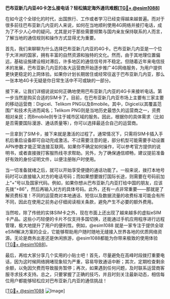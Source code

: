 **巴布亚新几内亚4G卡怎么接电话？轻松搞定海外通讯难题[[TG💪+ @esim1088](https://t.me/s/esim1088)]**

在如今这个全球化的时代，出国旅行、工作或者学习已经变得越来越普遍。而对于很多前往巴布亚新几内亚的人来说，如何在当地顺利使用4G网络并接打电话，成为了不少人心中的疑问。尤其是对于那些需要频繁与国内亲友保持联系的人而言，了解当地的通信规则和操作方式显得尤为重要。

首先，我们来聊聊为什么选择巴布亚新几内亚的4G卡。巴布亚新几内亚是一个位于大洋洲的国家，拥有丰富的自然资源和独特的文化。然而，由于其地理位置偏远，基础设施建设相对滞后，许多地区的通信信号并不稳定。但随着近年来电信技术的发展，巴布亚新几内亚的各大运营商开始逐步推广4G网络服务，为用户提供更快更稳定的上网体验。如果你计划长期居住或经常往返于巴布亚新几内亚，那么一张本地4G卡无疑是你日常生活中不可或缺的一部分。

接下来，让我们详细说说如何正确地使用巴布亚新几内亚的4G卡来接听电话。第一步当然是购买合适的SIM卡了。目前，在巴布亚新几内亚市场上主要有三家主要的移动运营商：Digicel、Telikom PNG以及Bmobile。其中，Digicel以其覆盖范围广和技术先进而闻名；Telikom PNG则是当地历史最悠久的运营商之一，资费相对亲民；而Bmobile则专注于城市区域的服务。因此，根据你的具体需求（比如是否需要国际漫游、通话质量等），你可以选择最适合自己的运营商。

一旦拿到了SIM卡，接下来就是激活的过程了。通常情况下，只需将SIM卡插入手机后重启设备即可自动完成激活。不过需要注意的是，部分机型可能需要手动设置APN参数才能正常连接互联网。如果你不确定如何操作，可以参考官方提供的说明书，或者直接拨打客服热线寻求帮助。另外，为了确保通信顺畅，建议提前准备好有效的身份证明文件，以便注册账户时使用。

当一切准备就绪之后，就可以开始享受便捷的通话功能了。一般来说，拨打本地号码时可以直接输入对方的电话号码；而如果想要拨打国际长途，则需要在号码前加上“+”号以及国家代码。例如，如果你想从巴布亚新几内亚打给中国的朋友，应该先拨“+86”，然后再输入对方的具体号码。此外，还有一点非常重要——那就是了解资费标准！不同的运营商对本地通话、短信以及数据流量的收费标准可能会有所不同，因此在使用之前务必仔细阅读相关条款，避免产生不必要的额外费用。

当然啦，除了传统的实体SIM卡之外，现在市面上还出现了越来越多的虚拟eSIM卡产品。这些小巧轻便的卡片不仅支持多国切换，还能通过手机应用程序进行远程管理，极大地提升了用户的便利性。例如，@esim1088 就是一家专注于提供全球eSIM解决方案的企业，它能够帮助用户随时随地无缝接入世界各地的优质网络资源。无论是商务出差还是休闲旅游，@esim1088都能为你带来极致的使用体验[[TG💪+ @esim1088](https://t.me/s/esim1088)]。

最后，再给大家分享几个实用的小贴士吧！首先，尽量避免在高峰时段拨打重要电话，因为这时候网络拥堵现象较为严重，容易导致通话中断；其次，定期检查剩余余额，以免因欠费而导致服务暂停；再次，如果遇到任何问题，及时联系运营商客服寻求技术支持。总之，只要掌握了正确的技巧，并且时刻关注最新动态，相信每位用户都能够轻松应对巴布亚新几内亚的通信挑战！

[[TG💪+ @esim1088](https://t.me/s/esim1088) ![Image](https://i.postimg.cc/4NQfJmqS/Snipaste-2025-05-13-00-14-12.png)]